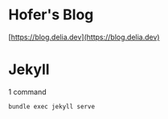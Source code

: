 # Hofer's Blog

[https://blog.delia.dev](https://blog.delia.dev)

# Jekyll

1 command

```sh
bundle exec jekyll serve
```
